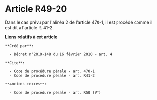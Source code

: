 # Article R49-20

Dans le cas prévu par l'alinéa 2 de l'article 470-1, il est procédé comme il est dit à l'article R. 41-2.

**Liens relatifs à cet article**

	**Créé par**:

	  - Décret n°2010-148 du 16 février 2010 - art. 4

	**Cite**:

	  - Code de procédure pénale - art. 470-1
	  - Code de procédure pénale - art. R41-2

	**Anciens textes**:

	  - Code de procédure pénale - art. R50 (VT)
